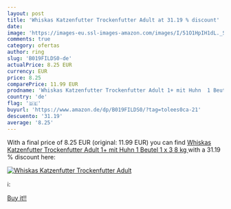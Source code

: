```yaml
---
layout: post
title: 'Whiskas Katzenfutter Trockenfutter Adult at 31.19 % discount'
date: 
image: 'https://images-eu.ssl-images-amazon.com/images/I/51O1HpIH1dL._SL200_.jpg'
comments: true
category: ofertas
author: ring
slug: 'B019FILDS0-de'
actualPrice: 8.25 EUR
currency: EUR
price: 8.25
comparePrice: 11.99 EUR
prodname: 'Whiskas Katzenfutter Trockenfutter Adult 1+ mit Huhn  1 Beutel  1 x 3 8 kg '
country: 'de'
flag: '🇩🇪'
buyurl: 'https://www.amazon.de/dp/B019FILDS0/?tag=tolees0ca-21'
descuento: '31.19'
average: '8.25'
---
```


With a final price of 8.25 EUR (original: 11.99 EUR) you can find [Whiskas Katzenfutter Trockenfutter Adult 1+ mit Huhn  1 Beutel  1 x 3 8 kg ](https://www.amazon.de/dp/B019FILDS0/?tag=tolees0ca-21) with a  31.19 % discount here:

[![Whiskas Katzenfutter Trockenfutter Adult](https://images-eu.ssl-images-amazon.com/images/I/51O1HpIH1dL._SL200_.jpg)](https://www.amazon.de/dp/B019FILDS0/?tag=tolees0ca-21)

ℹ️:


[Buy it!!](https://www.amazon.de/dp/B019FILDS0/?tag=tolees0ca-21)
